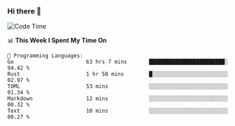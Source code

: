 ### Hi there 👋

<!--
**CrazyCollin/crazycollin** is a ✨ _special_ ✨ repository because its `README.md` (this file) appears on your GitHub profile.

Here are some ideas to get you started:

- 🔭 I’m currently working on ...
- 🌱 I’m currently learning ...
- 👯 I’m looking to collaborate on ...
- 🤔 I’m looking for help with ...
- 💬 Ask me about ...
- 📫 How to reach me: ...
- 😄 Pronouns: ...
- ⚡ Fun fact: ...
-->

<!--START_SECTION:waka-->
![Code Time](http://img.shields.io/badge/Code%20Time-694%20hrs%2015%20mins-blue)

📊 **This Week I Spent My Time On** 

```text
💬 Programming Languages: 
Go                       63 hrs 7 mins       ████████████████████████░   94.42 % 
Rust                     1 hr 58 mins        █░░░░░░░░░░░░░░░░░░░░░░░░   02.97 % 
TOML                     53 mins             ░░░░░░░░░░░░░░░░░░░░░░░░░   01.34 % 
Markdown                 12 mins             ░░░░░░░░░░░░░░░░░░░░░░░░░   00.32 % 
Text                     10 mins             ░░░░░░░░░░░░░░░░░░░░░░░░░   00.27 % 
```


<!--END_SECTION:waka-->
